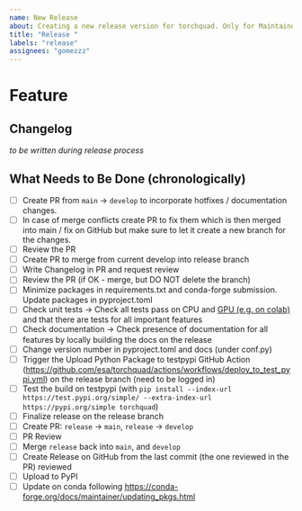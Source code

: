 ```yaml
---
name: New Release
about: Creating a new release version for torchquad. Only for Maintainers.
title: "Release "
labels: "release"
assignees: "gomezzz"
---
```


# Feature

## Changelog

_to be written during release process_

## What Needs to Be Done (chronologically)

- [ ] Create PR from `main` -> `develop` to incorporate hotfixes / documentation changes.
- [ ] In case of merge conflicts create PR to fix them which is then merged into main / fix on GitHub but make sure to let it create a new branch for the changes.
- [ ] Review the PR
- [ ] Create PR to merge from current develop into release branch
- [ ] Write Changelog in PR and request review
- [ ] Review the PR (if OK - merge, but DO NOT delete the branch)
- [ ] Minimize packages in requirements.txt and conda-forge submission. Update packages in pyproject.toml
- [ ] Check unit tests -> Check all tests pass on CPU and [GPU (e.g. on colab)](https://colab.research.google.com/drive/1lFpdtY5zV7VpW88aazedA3n4khedHDQP?usp=sharing#scrollTo=IbU2vypPQ-Ej) and that there are tests for all important features
- [ ] Check documentation -> Check presence of documentation for all features by locally building the docs on the release
- [ ] Change version number in pyproject.toml and docs (under conf.py)
- [ ] Trigger the Upload Python Package to testpypi GitHub Action (https://github.com/esa/torchquad/actions/workflows/deploy_to_test_pypi.yml) on the release branch (need to be logged in)
- [ ] Test the build on testpypi (with `pip install --index-url https://test.pypi.org/simple/ --extra-index-url https://pypi.org/simple torchquad`)
- [ ] Finalize release on the release branch
- [ ] Create PR: `release` → `main`, `release` -> `develop`
- [ ] PR Review
- [ ] Merge `release` back into `main`, and `develop`
- [ ] Create Release on GitHub from the last commit (the one reviewed in the PR) reviewed
- [ ] Upload to PyPI
- [ ] Update on conda following https://conda-forge.org/docs/maintainer/updating_pkgs.html

